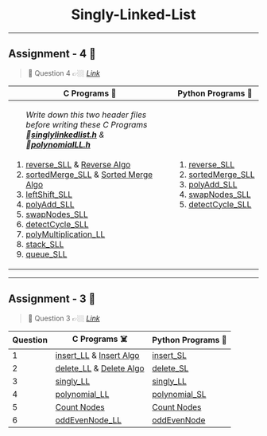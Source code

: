 <h1 align="center"> Singly-Linked-List </h1>

***

## Assignment - 4 🥶
> 🔶 Question 4 👉🏼
[_Link_](https://github.com/saha-indranil/Linked-List/blob/main/Algorithms%20%F0%9F%93%9D/Assignment-4%40DSALAB.txt)

| C Programs 🐸 | Python Programs 🐍|
| ---------- | --------------- |
| <ol> _Write down this two header files before writing these C Programs <br> 🔴[**singlylinkedlist.h**](https://github.com/saha-indranil/Linked-List/blob/main/C%20Programs%20%E2%98%A0%EF%B8%8F/singlylinkedlist.h) & 🔴[**polynomialLL.h**](https://github.com/saha-indranil/Linked-List/blob/main/C%20Programs%20%E2%98%A0%EF%B8%8F/polynomialLL.h)_ <br></br> <li> [reverse_SLL](https://github.com/saha-indranil/Linked-List/blob/main/C%20Programs%20%E2%98%A0%EF%B8%8F/reverse_SLL.c) & [Reverse Algo](https://github.com/saha-indranil/Linked-List/blob/main/Algorithms%20%F0%9F%93%9D/ReverseAlgo.txt)</li> <li> [sortedMerge_SLL](https://github.com/saha-indranil/Linked-List/blob/main/C%20Programs%20%E2%98%A0%EF%B8%8F/sortedMerge_SLL.c) & [Sorted Merge Algo](https://github.com/saha-indranil/Linked-List/blob/main/Algorithms%20%F0%9F%93%9D/Sorted%20Merge%20Algo.txt)</li> <li> [leftShift_SLL](https://github.com/saha-indranil/Linked-List/blob/main/C%20Programs%20%E2%98%A0%EF%B8%8F/leftShift_SLL.c)</li> <li> [polyAdd_SLL](https://github.com/saha-indranil/Linked-List/blob/main/C%20Programs%20%E2%98%A0%EF%B8%8F/polyAdd_SLL.c)</li> <li> [swapNodes_SLL](https://github.com/saha-indranil/Linked-List/blob/main/C%20Programs%20%E2%98%A0%EF%B8%8F/swapNodes.c)</li> <li> [detectCycle_SLL](https://github.com/saha-indranil/Linked-List/blob/main/C%20Programs%20%E2%98%A0%EF%B8%8F/detectCycle_SLL.c)</li> <li> [polyMultiplication_LL](https://github.com/saha-indranil/Linked-List/blob/main/C%20Programs%20%E2%98%A0%EF%B8%8F/polyMultiplication_LL.c)</li> <li> [stack_SLL](https://github.com/saha-indranil/Linked-List/blob/main/C%20Programs%20%E2%98%A0%EF%B8%8F/stack_SLL.c)</li> <li> [queue_SLL](https://github.com/saha-indranil/Linked-List/blob/main/C%20Programs%20%E2%98%A0%EF%B8%8F/queue_SLL.c)</li></ol> | <ol><li> [reverse_SLL](https://github.com/saha-indranil/Linked-List/blob/main/Python%20Programs%20%F0%9F%90%8D/reverse_SLL.py) </li><li> [sortedMerge_SLL](https://github.com/saha-indranil/Linked-List/blob/main/Python%20Programs%20%F0%9F%90%8D/sortedMerge_SLL.py)</li> <li> [polyAdd_SLL](https://github.com/saha-indranil/Linked-List/blob/main/Python%20Programs%20%F0%9F%90%8D/polyAdd_SLL.py)</li> <li> [swapNodes_SLL](https://github.com/saha-indranil/Linked-List/blob/main/Python%20Programs%20%F0%9F%90%8D/swapNodes_SLL.py)</li> <li> [detectCycle_SLL](https://github.com/saha-indranil/Linked-List/blob/main/Python%20Programs%20%F0%9F%90%8D/detectCycle_SLL.py)</li></ol>|

---

## Assignment - 3 🥶
> 🔶 Question 3 👉🏼
[_Link_](https://github.com/saha-indranil/Linked-List-C/blob/main/Algorithms%20%F0%9F%93%9D/Assignment-3%40DSALAB.txt)

| Question | C Programs ☠️ | Python Programs 🐍 |
| ---|---|---|
| 1 | [insert_LL](https://github.com/saha-indranil/Linked-List/blob/main/C%20Programs%20%E2%98%A0%EF%B8%8F/insert_LL.c) & [Insert Algo](https://github.com/saha-indranil/Linked-List/blob/main/Algorithms%20%F0%9F%93%9D/InsertAlgo.txt) | [insert_SL](https://github.com/saha-indranil/Linked-List/blob/main/Python%20Programs%20%F0%9F%90%8D/insert_SL.py) |
| 2 |[delete_LL](https://github.com/saha-indranil/Linked-List/blob/main/C%20Programs%20%E2%98%A0%EF%B8%8F/delete_LL.c) & [Delete Algo](https://github.com/saha-indranil/Linked-List/blob/main/Algorithms%20%F0%9F%93%9D/DeleteAlgo.txt)|[delete_SL](https://github.com/saha-indranil/Linked-List/blob/main/Python%20Programs%20%F0%9F%90%8D/delete_SL.py)|
| 3 |  [singly_LL](https://github.com/saha-indranil/Linked-List/blob/main/C%20Programs%20%E2%98%A0%EF%B8%8F/singly_LL.c) |[singly_LL](https://github.com/saha-indranil/Linked-List/blob/main/Python%20Programs%20%F0%9F%90%8D/singly_LL.py)|
| 4 | [polynomial_LL](https://github.com/saha-indranil/Linked-List/blob/main/C%20Programs%20%E2%98%A0%EF%B8%8F/polynomial_LL.c) | [polynomial_SL](https://github.com/saha-indranil/Linked-List/blob/main/Python%20Programs%20%F0%9F%90%8D/polynomial_SL.py) |
| 5 | [Count Nodes](https://github.com/saha-indranil/Linked-List/blob/main/C%20Programs%20%E2%98%A0%EF%B8%8F/countNodes.c) | [Count Nodes](https://github.com/saha-indranil/Linked-List/blob/main/Python%20Programs%20%F0%9F%90%8D/countNodes.py) |
| 6 | [oddEvenNode_LL](https://github.com/saha-indranil/Linked-List/blob/main/C%20Programs%20%E2%98%A0%EF%B8%8F/oddEvenNode_LL.c) | [oddEvenNode](https://github.com/saha-indranil/Linked-List/blob/main/Python%20Programs%20%F0%9F%90%8D/oddEvenNode.py) |
